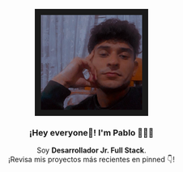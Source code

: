 <p align="center" width="300">
   <img align="center" width="200" border="12" src="./perfil3.png" />
   <h3 align="center">¡Hey everyone👋! I'm Pablo 👨🏻‍💻</h3>
</p>

<p align="center">Soy <strong>Desarrollador Jr. Full Stack</strong>.<br />¡Revisa mis proyectos más recientes en pinned 👇!</p>
<p align="center">
